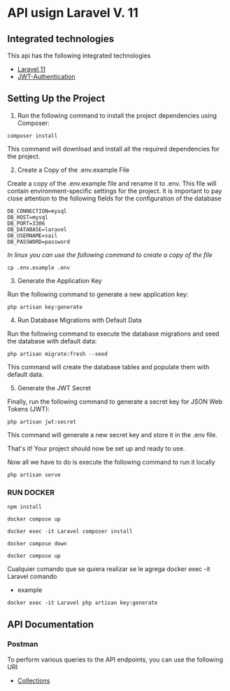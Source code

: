 # API usign Laravel V. 11

## Integrated technologies

This api has the following integrated technologies

- [Laravel 11](https://laravel.com/docs/11.x/releases)
- [JWT-Authentication](https://github.com/tymondesigns/jwt-auth)

## Setting Up the Project

1. Run the following command to install the project dependencies using Composer:

```
composer install
```
This command will download and install all the required dependencies for the project.

2. Create a Copy of the .env.example File

Create a copy of the .env.example file and rename it to .env. This file will contain environment-specific settings for the project. It is important to pay close attention to the following fields for the configuration of the database

```
DB_CONNECTION=mysql
DB_HOST=mysql
DB_PORT=3306
DB_DATABASE=laravel
DB_USERNAME=sail
DB_PASSWORD=password
```

_In linux you can use the following command to create a copy of the file_

```
cp .env.example .env
```

3. Generate the Application Key

Run the following command to generate a new application key:

```
php artisan key:generate
```
4. Run Database Migrations with Default Data

Run the following command to execute the database migrations and seed the database with default data:

```
php artisan migrate:fresh --seed
```

This command will create the database tables and populate them with default data.

5. Generate the JWT Secret

Finally, run the following command to generate a secret key for JSON Web Tokens (JWT):

```
php artisan jwt:secret
```

This command will generate a new secret key and store it in the .env file.


That's it! Your project should now be set up and ready to use.


Now all we have to do is execute the following command to run it locally

```
php artisan serve
```
### RUN DOCKER
```
npm install
```

```
docker compose up
```

```
docker exec -it Laravel composer install
```

```
docker compose down
```

```
docker compose up
```
Cualquier comando que se quiera realizar se le agrega docker exec -it Laravel comando
- example 
```
docker exec -it Laravel php artisan key:generate
```


## API Documentation

### Postman
To perform various queries to the API endpoints, you can use the following URI

- [Collections](https://documenter.getpostman.com/view/28858104/2sAYBSiYFu)
